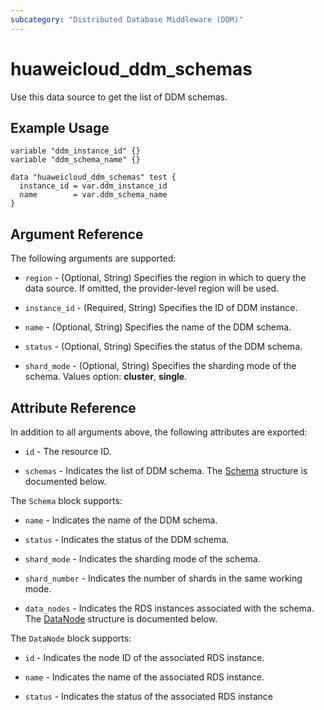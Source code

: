 ```yaml
---
subcategory: "Distributed Database Middleware (DDM)"
---
```


# huaweicloud_ddm_schemas

Use this data source to get the list of DDM schemas.

## Example Usage

```hcl
variable "ddm_instance_id" {}
variable "ddm_schema_name" {}

data "huaweicloud_ddm_schemas" test {
  instance_id = var.ddm_instance_id
  name        = var.ddm_schema_name
}
```

## Argument Reference

The following arguments are supported:

* `region` - (Optional, String) Specifies the region in which to query the data source.
  If omitted, the provider-level region will be used.

* `instance_id` - (Required, String) Specifies the ID of DDM instance.

* `name` - (Optional, String) Specifies the name of the DDM schema.

* `status` - (Optional, String) Specifies the status of the DDM schema.

* `shard_mode` - (Optional, String) Specifies the sharding mode of the schema. Values option: **cluster**, **single**.

## Attribute Reference

In addition to all arguments above, the following attributes are exported:

* `id` - The resource ID.

* `schemas` - Indicates the list of DDM schema.
  The [Schema](#DdmSchemas_Schema) structure is documented below.

<a name="DdmSchemas_Schema"></a>
The `Schema` block supports:

* `name` - Indicates the name of the DDM schema.

* `status` - Indicates the status of the DDM schema.

* `shard_mode` - Indicates the sharding mode of the schema.

* `shard_number` - Indicates the number of shards in the same working mode.

* `data_nodes` - Indicates the RDS instances associated with the schema.
  The [DataNode](#DdmSchemas_SchemaDataNode) structure is documented below.

<a name="DdmSchemas_SchemaDataNode"></a>
The `DataNode` block supports:

* `id` - Indicates the node ID of the associated RDS instance.

* `name` - Indicates the name of the associated RDS instance.

* `status` - Indicates the status of the associated RDS instance

